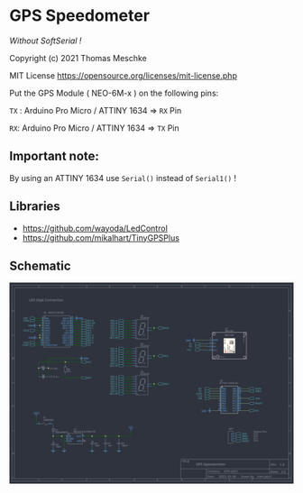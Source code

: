# GPS Speedometer

*Without SoftSerial !*

Copyright (c) 2021 Thomas Meschke

MIT License
https://opensource.org/licenses/mit-license.php

Put the GPS Module ( NEO-6M-x ) on the following pins:

`TX` : Arduino Pro Micro / ATTINY 1634 => `RX` Pin

`RX`: Arduino Pro Micro / ATTINY 1634 => `TX` Pin
## Important note:
By using an ATTINY 1634 use `Serial()` instead of `Serial1()` !

## Libraries

- https://github.com/wayoda/LedControl
- https://github.com/mikalhart/TinyGPSPlus

## Schematic
![](doc/schematic.png)

